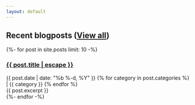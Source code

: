 ```yaml
---
layout: default
---
```


<h2>Recent blogposts (<a class="header-link" href="{{ '/blog' | relative_url }}">View all</a>)</h2>
<div class="feed">
  {%- for post in site.posts limit: 10 -%}
  <div class="feed-entry">
    <div class="post-header">  
      <h3>
        <a class="header-link" href="{{ post.url | relative_url }}">
          {{ post.title | escape }}
        </a>
      </h3>
      <span class="post-metadata">
        <time datetime="{{ post.date | date_to_xmlschema }}" >
          {{ post.date | date: "%b %-d, %Y" }}
        </time>
        {% for category in post.categories %}
          | <span class="category">{{ category }}</span>
        {% endfor %}
      </span>
    </div>
    <div class="excerpt-content">
      {{ post.excerpt }}
    </div>
  </div>
  {%- endfor -%}
</div>
